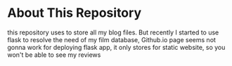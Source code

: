 # About This Repository
this repository uses to store all my blog files.
But recently I started to use flask to resolve the need of my film database,
Github.io page seems not gonna work for deploying flask app, it only stores for static website, so you won't be able to see my reviews
